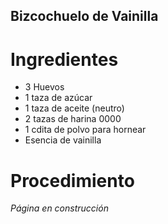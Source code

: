 ## Bizcochuelo de Vainilla
# Ingredientes
- 3 Huevos
- 1 taza de azúcar
- 1 taza de aceite (neutro)
- 2 tazas de harina 0000
- 1 cdita de polvo para hornear
- Esencia de vainilla

# Procedimiento
*Página en construcción*
